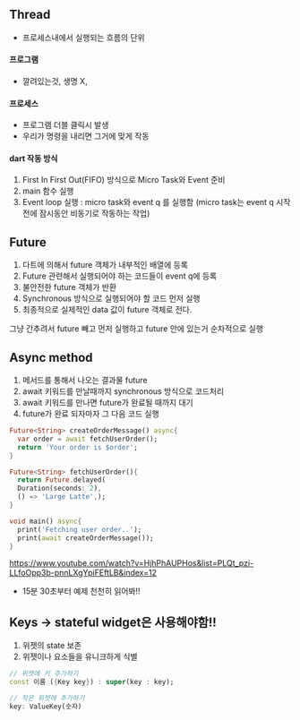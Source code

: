 ## Thread
* 프로세스내에서 실행되는 흐름의 단위

#### 프로그램
* 깔려있는것, 생명 X, 

#### 프로세스
* 프로그램 더블 클릭시 발생
* 우리가 명령을 내리면 그거에 맞게 작동

#### dart 작동 방식
1. First In First Out(FIFO) 방식으로 Micro Task와 Event 준비
2. main 함수 실행
3. Event loop 실행 : micro task와 event q 를 실행함 (micro task는 event q 시작 전에 잠시동안 비동기로 작동하는 작업)

## Future
1. 다트에 의해서 future 객체가 내부적인 배열에 등록
2. Future 관련해서 실행되어야 하는 코드들이 event q에 등록
3. 불안전한 future 객체가 반환
4. Synchronous 방식으로 실행되어야 할 코드 먼저 실행
5. 최종적으로 실제적인 data 값이 future 객체로 전다.

그냥 간추려서 future 빼고 먼저 실행하고 future 안에 있는거 순차적으로 실행

## Async method
1. 메서드를 통해서 나오는 결과물 future
2. await 키워드를 만날때까지 synchronous 방식으로 코드처리
3. await 키워드를 만나면 future가 완료될 때까지 대기
4. future가 완료 되자마자 그 다음 코드 실행

```dart
Future<String> createOrderMessage() async{
  var order = await fetchUserOrder();
  return 'Your order is $order';
}

Future<String> fetchUserOrder(){
  return Future.delayed(
  Duration(seconds: 2),
  () => 'Large Latte',);
}

void main() async{
  print('Fetching user order..');
  print(await createOrderMessage());
}
```

https://www.youtube.com/watch?v=HjhPhAUPHos&list=PLQt_pzi-LLfoOpp3b-pnnLXgYpiFEftLB&index=12 

* 15분 30초부터 예제 천천히 읽어봐!!



## Keys -> stateful widget은 사용해야함!!
1. 위젯의 state 보존
2. 위젯이나 요소들을 유니크하게 식별

```dart
// 위젯에 키 추가하기
const 이름 ({Key key}) : super(key : key);

// 작은 위젯에 추가하기
key: ValueKey(숫자)
```












